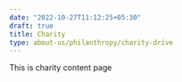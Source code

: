 ```yaml
---
date: "2022-10-27T11:12:25+05:30"
draft: true
title: Charity
type: about-us/philanthropy/charity-drive
---
```


This is charity content page